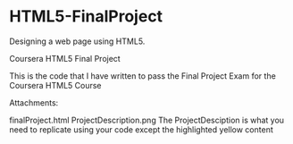 # HTML5-FinalProject
Designing a web page using HTML5.

Coursera HTML5 Final Project

This is the code that I have written to pass the Final Project Exam for the Coursera HTML5 Course

Attachments:

finalProject.html
ProjectDescription.png
The ProjectDesciption is what you need to replicate using your code except the highlighted yellow content
